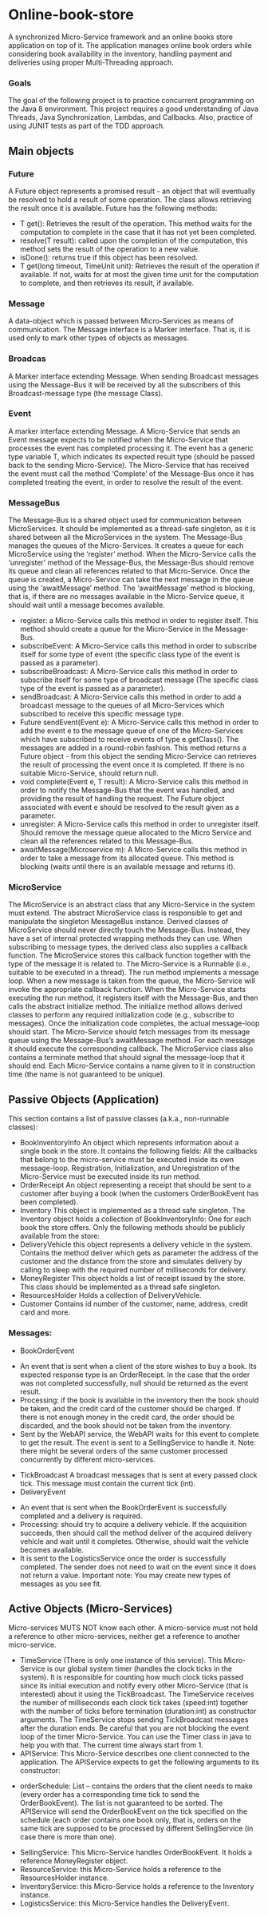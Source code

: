# Online-book-store
A synchronized Micro-Service framework and an online books store application on top of it.
The application manages online book orders while considering book availability in the inventory, handling payment and deliveries using proper Multi-Threading approach.

### Goals
The goal of the following project is to practice concurrent programming on the Java 8 environment.
This project requires a good understanding of Java Threads, Java Synchronization, Lambdas, and Callbacks.
Also, practice of using JUNIT tests as part of the TDD approach.

## Main objects

### Future
A Future object represents a promised result - an object that will eventually be resolved to hold a result of
some operation. The class allows retrieving the result once it is available. Future<T> has the following
methods:
* T get(): Retrieves the result of the operation. This method waits for the computation to complete in the case that it has not yet been completed.
* resolve(T result): called upon the completion of the computation, this method sets the result of the operation to a new value.
* isDone(): returns true if this object has been resolved.
* T get(long timeout, TimeUnit unit): Retrieves the result of the operation if available. If not, waits for at most the given time unit for the computation to complete, and then retrieves its result, if available.

### Message
A data-object which is passed between Micro-Services as means of communication.
The Message interface is a Marker interface. That is, it is used only to mark other types of objects as messages. 

### Broadcas
A Marker interface extending Message. When sending Broadcast messages using the Message-Bus it will be received by all the subscribers of this Broadcast-message type (the message Class).

### Event<T>
A marker interface extending Message. A Micro-Service that sends an Event message expects to be notified when the Micro-Service that processes the event has completed processing it. The event has a generic type variable T, which indicates its expected result type (should be passed back to the sending Micro-Service). The Micro-Service that has received the event must call the method ‘Complete’ of the Message-Bus once it has completed treating the event, in order to resolve the result of the event.

### MessageBus
The Message-Bus is a shared object used for communication between MicroServices. It should be implemented as a thread-safe singleton, as it is shared between all the MicroServices in the system.
The Message-Bus manages the queues of the Micro-Services. It creates a queue for each MicroService using the ‘register’ method. When the Micro-Service calls the ‘unregister’ method of the Message-Bus, the Message-Bus should remove its queue and clean all references related to that Micro-Service. Once the queue is created, a Micro-Service can take the next message in the queue using the ‘awaitMessage’ method. The ‘awaitMessage’ method is blocking, that is, if there are no messages available in the Micro-Service queue, it should wait until a message becomes available.
* register: a Micro-Service calls this method in order to register itself. This method should create a queue for the Micro-Service in the Message-Bus.
* subscribeEvent: A Micro-Service calls this method in order to subscribe itself for some type of event (the specific class type of the event is passed as a parameter).
* subscribeBroadcast: A Micro-Service calls this method in order to subscribe itself for some type of broadcast message (The specific class type of the event is passed as a parameter).
* sendBroadcast: A Micro-Service calls this method in order to add a broadcast message to the queues of all Micro-Services which subscribed to receive this specific message type.
* Future<T> sendEvent(Event<T> e): A Micro-Service calls this method in order to add the event e to the message queue of one of the Micro-Services which have subscribed to receive events of type e.getClass(). The messages are added in a round-robin fashion. This
method returns a Future object - from this object the sending Micro-Service can retrieves the result of processing the event once it is completed. If there is no suitable Micro-Service, should return null.
* void complete(Event<T> e, T result): A Micro-Service calls this method in order to notify the Message-Bus that the event was handled, and providing the result of handling the request. The Future object associated with event e should be resolved to the result given as a parameter.
* unregister: A Micro-Service calls this method in order to unregister itself. Should remove the message queue allocated to the Micro Service and clean all the references related to this Message-Bus.
* awaitMessage(Microservice m): A Micro-Service calls this method in order to take a message from its allocated queue. This method is blocking (waits until there is an available message and returns it).
  
### MicroService
The MicroService is an abstract class that any Micro-Service in the system must extend. The abstract MicroService class is responsible to get and manipulate the singleton MessageBus instance. Derived classes of MicroService should never directly touch the Message-Bus. Instead, they have a set of internal protected wrapping methods they can use. When subscribing to message types, the derived class also supplies a callback function.
The MicroService stores this callback function together with the type of the message it is related to. The Micro-Service is a Runnable (i.e., suitable to be executed in a thread). The run method implements a message loop. When a new message is taken from the queue, the Micro-Service will invoke the appropriate callback function.
When the Micro-Service starts executing the run method, it registers itself with the Message-Bus, and then calls the abstract initialize method. The initialize method allows derived classes to perform any required initialization code (e.g., subscribe to messages). Once the initialization code completes, the actual message-loop should start. The Micro-Service should fetch messages from its message queue using the Message-Bus’s awaitMessage method. For each message it should execute the corresponding callback. The MicroService class also contains a terminate method that should signal the message-loop that it should end. Each Micro-Service contains a name given to it in construction time (the name is not guaranteed to be unique).

## Passive Objects (Application)
This section contains a list of passive classes (a.k.a., non-runnable classes):
* BookInventoryInfo
An object which represents information about a single book in the store. It contains the following fields:
All the callbacks that belong to the micro-service must be executed inside its own message-loop. Registration, Initialization, and Unregistration of the Micro-Service must be executed inside its run method.
* OrderReceipt
An object representing a receipt that should be sent to a customer after buying a book (when the customers OrderBookEvent has been completed).
* Inventory
This object is implemented as a thread safe singleton. The Inventory object holds a collection of BookInventoryInfo: One for each book the store offers. Only the following methods should be publicly available from the store:
* DeliveryVehicle
this object represents a delivery vehicle in the system.
Contains the method deliver which gets as parameter the address of the customer and the distance from the store and simulates delivery by calling to sleep with the required number of milliseconds for delivery.
* MoneyRegister
This object holds a list of receipt issued by the store. This class should be implemented as a thread
safe singleton.
* ResourcesHolder
Holds a collection of DeliveryVehicle.
* Customer
Contains id number of the customer, name, address, credit card and more.

### Messages:
* BookOrderEvent
- An event that is sent when a client of the store wishes to buy a book. Its expected response
type is an OrderReceipt. In the case that the order was not completed successfully, null should
be returned as the event result.
- Processing: if the book is available in the inventory then the book should be taken, and the
credit card of the customer should be charged. If there is not enough money in the credit card,
the order should be discarded, and the book should not be taken from the inventory.
- Sent by the WebAPI service, the WebAPI waits for this event to complete to get the result.
The event is sent to a SellingService to handle it.
Note: there might be several orders of the same customer processed concurrently by
different micro-services.
* TickBroadcast
A broadcast messages that is sent at every passed clock tick. This message must contain the current tick (int).
* DeliveryEvent
- An event that is sent when the BookOrderEvent is successfully completed and a delivery is
required.
- Processing: should try to acquire a delivery vehicle. If the acquisition succeeds, then should
call the method deliver of the acquired delivery vehicle and wait until it completes. Otherwise,
should wait the vehicle becomes available.
- It is sent to the LogisticsService once the order is successfully completed. The sender does not
need to wait on the event since it does not return a value.
Important note: You may create new types of messages as you see fit.

## Active Objects (Micro-Services)
Micro-services MUTS NOT know each other. A micro-service must not hold a reference to other micro-services, neither get a reference to another micro-service.
* TimeService (There is only one instance of this service).
This Micro-Service is our global system timer (handles the clock ticks in the system). It is
responsible for counting how much clock ticks passed since its initial execution and notify every
other Micro-Service (that is interested) about it using the TickBroadcast. The TimeService receives
the number of milliseconds each clock tick takes (speed:int) together with the number of ticks
before termination (duration:int) as constructor arguments. The TimeService stops sending
TickBroadcast messages after the duration ends. Be careful that you are not blocking the event
loop of the timer Micro-Service. You can use the Timer class in java to help you with that. The
current time always start from 1.
* APIService:
This Micro-Service describes one client connected to the application. The APIService expects to
get the following arguments to its constructor:
- orderSchedule: List – contains the orders that the client needs to make (every order
has a corresponding time tick to send the OrderBookEvent). The list is not guaranteed
to be sorted. The APIService will send the OrderBookEvent on the tick specified on
the schedule (each order contains one book only, that is, orders on the same tick are
supposed to be processed by different SellingService (in case there is more than one).
* SellingService:
This Micro-Service handles OrderBookEvent. It holds a reference MoneyRegister object.
* ResourceService: this Micro-Service holds a reference to the ResourcesHolder instance.
* InventoryService: this Micro-Service holds a reference to the Inventory instance.
* LogisticsService: this Micro-Service handles the DeliveryEvent. 
